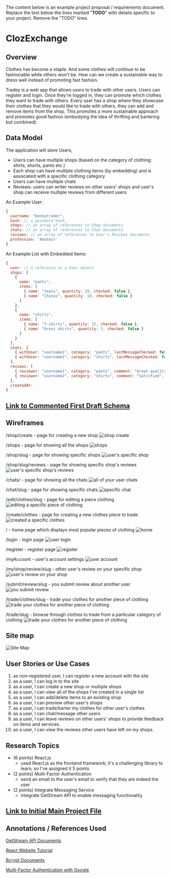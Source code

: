 The content below is an example project proposal / requirements document. Replace the text below the lines marked "__TODO__" with details specific to your project. Remove the "TODO" lines.

# ClozExchange 

## Overview

Clothes has become a staple. And some clothes will continue to be fashionable while others won't be. How can we create a sustainable way to dress well instead of promoting fast fashion. 

Tradey is a web app that allows users to trade with other users. Users can register and login. Once they're logged in, they can promote which clothes they want to trade with others. Every user has a shop where they showcase their clothes that they would like to trade with others, they can add and remove items from the shop. This promotes a more sustainable approach and promotes good fashion (embodying the idea of thrifting and bartering but combined).

## Data Model

The application will store Users, 

* Users can have multiple shops (based on the category of clothing: shirts, shorts, pants etc.)
* Each shop can have multiple clothing items (by embedding) and is associated with a specific clothing category
* Users can have multiple chats
* Reviews: users can writer reviews on other users' shops and user's shop can receive multiple reviews from different users

An Example User:

```javascript
{
  username: "bennytrader",
  hash: // a password hash,
  shops: // an array of references to Shop documents
  chats: // an array of references to Chat documents
  reviews: // an array of references to User's Reviews documents
  profession: 'Amateur'
}
```

An Example List with Embedded Items:

```javascript
{
  user: // a reference to a User object
  shops: [
    {
      name: "pants",
      items: [
        { name: "Jeans", quantity: 20, checked: false },
        { name: "Chinos", quantity: 10, checked: false }
      ]
    },
    {
      name: "shirts",
      items: [
        { name: "T-shirts", quantity: 15, checked: false },
        { name: "Dress shirts", quantity: 5, checked: false }
      ]
    }
  ],
  chats: [
    { withUser: "username1", category: "pants", lastMessageChecked: false },
    { withUser: "username2", category: "shirts", lastMessageChecked: false }
  ],
  reviews: [ 
    { reviewer: "username1", category: "pants", comment: "Great quality!", checked: false },
    { reviewer: "username2", category: "shirts", comment: "Satisfied", checked: false }
  ],
  createdAt:
}
``` 

## [Link to Commented First Draft Schema](db.mjs) 

## Wireframes

/shop/create - page for creating a new shop
![shop create](documentation/create-new-shop.png)

/shops - page for showing all the shops
![shops](documentation/my-shops.png)

/shop/slug - page for showing specific shops
![user's specific shop](documentation/my-shop-slug.png)

/shop/slug/reviews - page for showing specific shop's reviews
![user's specific shop's reviews](documentation/my-shop-reviews-slug.png)

/chats/ - page for showing all the chats
![all of your user chats](documentation/chats.png)

/chat/slug - page for showing specific chats
![specific chat](documentation/chat-slug.png)

/edit/clothes/slug - page for editing a piece clothing
![editing a specific piece of clothing](documentation/edit-clothes-slug.png)

/create/clothes - page for creating a new clothes piece to trade
![created a specific clothes](documentation/create-clothes.png)

/ - home page which displays most popular pieces of clothing
![home](documentation/home.png)

/login - login page
![user login](documentation/login.png)

/register - register page
![register](documentation/register.png)

/myAccount - user's account settings
![user account](documentation/my-account.png)

/my/shop/review/slug - other user's review on your specific shop
![user's review on your shop](documentation/my-specific-review.png)

/submit/review/slug - you submit review about another user
![you submit review](documentation/submit-review-slug.png)

/trade/clothes/slug - trade your clothes for another piece of clothing
![trade your clothes for another piece of clothing](documentation/trade-username-slug.png)

/trade/slug - browse through clothes to trade from a particular category of clothing
![trade your clothes for another piece of clothing](documentation/trade-slug-category.png)

## Site map
![Site Map](documentation/site-map.png)

## User Stories or Use Cases

1. as non-registered user, I can register a new account with the site
2. as a user, I can log in to the site
3. as a user, I can create a new shop or multiple shops
4. as a user, I can view all of the shops I've created in a single list
5. as a user, I can add/delete items to an existing shop
6. as a user, I can preview other user's shops
7. as a user, I can trade/barter my clothes for other user's clothes
8. as a user, I can chat/message other users
9. as a user, I can leave reviews on other users' shops to provide feedback on items and services.
10. as a user, I can view the reviews other users have left on my shops.

## Research Topics

* (6 points) React.js
    * used React.js as the frontend framework; it's a challenging library to learn, so I've assigned it 5 points
* (2 points) Multi-Factor Authentication
    * send an email to the user's email to verify that they are indeed the user
* (2 points) Integrate Messaging Service
    * integrate GetStream API to enable messaging functionality


## [Link to Initial Main Project File](app.mjs) 

## Annotations / References Used

[GetStream API Documents](https://getstream.io/chat/?adgroup=155988470535&matchtype=p&device=c&network=g&placement=&adposition=&utm_source=google&utm_medium=cpc&utm_campaign=20779301884&utm_term=build%20chat%20app&utm_content=680817547858&hsa_acc=6893682346&hsa_cam=20779301884&hsa_grp=155988470535&hsa_ad=680817547858&hsa_src=g&hsa_tgt=kwd-323226821902&hsa_kw=build%20chat%20app&hsa_mt=p&hsa_net=adwords&hsa_ver=3&gad_source=1&gclid=Cj0KCQjwm5e5BhCWARIsANwm06gKb9-XfCCmFxw_BV7YLLffPOdGhZR8-W824eh9Pw28AUjJeScPX3gaAn-CEALw_wcB)

[React Website Tutorial](https://www.youtube.com/watch?v=I2UBjN5ER4s)

[Bcrypt Documents](https://www.npmjs.com/package/bcrypt)

[Multi-Factor Authentication with Google](https://esketchers.com/implementing-2fa-with-mern-stack/)

